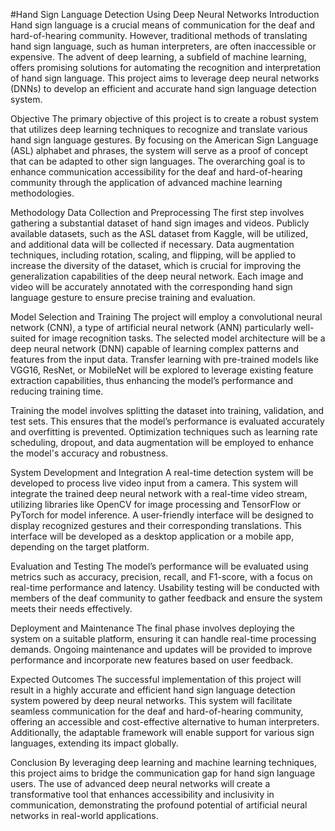 #Hand Sign Language Detection Using Deep Neural Networks
Introduction
Hand sign language is a crucial means of communication for the deaf and hard-of-hearing community. However, traditional methods of translating hand sign language, such as human interpreters, 
are often inaccessible or expensive. The advent of deep learning, a subfield of machine learning, offers promising solutions for automating the recognition and interpretation of hand sign language.
This project aims to leverage deep neural networks (DNNs) to develop an efficient and accurate hand sign language detection system.

Objective
The primary objective of this project is to create a robust system that utilizes deep learning techniques to recognize and translate various hand sign language gestures. 
By focusing on the American Sign Language (ASL) alphabet and phrases, the system will serve as a proof of concept that can be adapted to other sign languages.
The overarching goal is to enhance communication accessibility for the deaf and hard-of-hearing community through the application of advanced machine learning methodologies.

Methodology
Data Collection and Preprocessing
The first step involves gathering a substantial dataset of hand sign images and videos. Publicly available datasets, such as the ASL dataset from Kaggle, will be utilized, 
and additional data will be collected if necessary. Data augmentation techniques, including rotation, scaling, and flipping, will be applied to increase the diversity of the dataset,
which is crucial for improving the generalization capabilities of the deep neural network. Each image and video will be accurately annotated with the corresponding hand sign language 
gesture to ensure precise training and evaluation.

Model Selection and Training
The project will employ a convolutional neural network (CNN), a type of artificial neural network (ANN) particularly well-suited for image recognition tasks. 
The selected model architecture will be a deep neural network (DNN) capable of learning complex patterns and features from the input data. Transfer learning with pre-trained models like VGG16, 
ResNet, or MobileNet will be explored to leverage existing feature extraction capabilities, thus enhancing the model’s performance and reducing training time.

Training the model involves splitting the dataset into training, validation, and test sets. This ensures that the model’s performance is evaluated accurately and 
overfitting is prevented. Optimization techniques such as learning rate scheduling, dropout, and data augmentation will be employed to enhance the model's accuracy and robustness.

System Development and Integration
A real-time detection system will be developed to process live video input from a camera. This system will integrate the trained deep neural network with a real-time 
video stream, utilizing libraries like OpenCV for image processing and TensorFlow or PyTorch for model inference. A user-friendly interface will be designed to display
recognized gestures and their corresponding translations. This interface will be developed as a desktop application or a mobile app, depending on the target platform.

Evaluation and Testing
The model’s performance will be evaluated using metrics such as accuracy, precision, recall, and F1-score, with a focus on real-time performance and latency. 
Usability testing will be conducted with members of the deaf community to gather feedback and ensure the system meets their needs effectively.

Deployment and Maintenance
The final phase involves deploying the system on a suitable platform, ensuring it can handle real-time processing demands. Ongoing maintenance and
updates will be provided to improve performance and incorporate new features based on user feedback.

Expected Outcomes
The successful implementation of this project will result in a highly accurate and efficient hand sign language detection system powered by deep neural networks. This system will facilitate seamless communication for the deaf and hard-of-hearing community, offering an accessible and cost-effective alternative to human interpreters. Additionally, the adaptable framework will enable support for various sign languages, extending its impact globally.

Conclusion
By leveraging deep learning and machine learning techniques, this project aims to bridge the communication gap for hand sign language users. The use of advanced deep neural networks will create a transformative tool that enhances accessibility and inclusivity in communication, demonstrating the profound potential of artificial neural networks in real-world applications.
